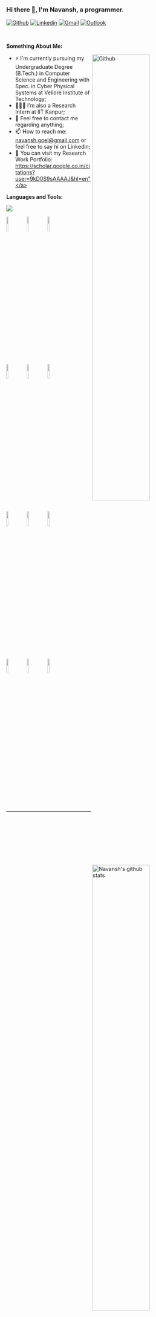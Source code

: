 ### Hi there 👋, I'm Navansh, a programmer.

[![Github](https://img.shields.io/badge/-Github-000?style=flat&logo=Github&logoColor=white)](https://github.com/NavanshGoel)
[![Linkedin](https://img.shields.io/badge/-LinkedIn-blue?style=flat&logo=Linkedin&logoColor=white)](https://www.linkedin.com/in/navanshgoel/)
[![Gmail](https://img.shields.io/badge/-Gmail-c14438?style=flat&logo=Gmail&logoColor=white)](mailto:navansh.goel@gmail.com)
[![Outlook](https://img.shields.io/badge/-Outlook-0078D4?style=flat&logo=Microsoft-Outlook&logoColor=white)](mailto:navansh.goel@outlook.com)

&nbsp;

<!-- Talking about you -->
**Something About Me:**

<!-- Any image aligned to the right. Beware the width -->
<img width="55%" align="right" alt="Github" src="https://raw.githubusercontent.com/onimur/.github/master/.resources/git-header.svg" />

- ⚡️ I'm currently pursuing my Undergraduate Degree (B.Tech.) in Computer Science and Engineering with Spec. in Cyber Physical Systems at Vellore Institute of Technology;
- 👨🏽‍💻 I’m also a Research Intern at IIT Kanpur;
- 💬 Feel free to contact me regarding anything;
- 📫 How to reach me: navansh.goel@gmail.com or feel free to say hi on Linkedin;
- 👀 You can visit my Research Work Portfolio: <a href="https://scholar.google.co.in/citations?user=9kD0S9sAAAAJ&hl=en" target="_blank">https://scholar.google.co.in/citations?user=9kD0S9sAAAAJ&hl=en"</a>

**Languages and Tools:** 

![](https://komarev.com/ghpvc/?username=NavanshGoel&color=brightgreen)

<p>
  <a href="https://github-readme-stats.vercel.app/api?username=NavanshGoel&show_icons=true&hide_border=true" target="_blank">
    <img width="55%" align="right" alt="Navansh's github stats" src="https://github-readme-stats.vercel.app/api?username=NavanshGoel&show_icons=true&hide_border=true&theme=radical" />
  </a>
  <code><img width="10%" src="https://www.vectorlogo.zone/logos/visualstudio_code/visualstudio_code-ar21.svg"></code>
  <code><img width="10%" src="https://www.vectorlogo.zone/logos/python/python-ar21.svg"></code>
  <code><img width="10%" src="https://www.vectorlogo.zone/logos/git-scm/git-scm-ar21.svg"></code>
  <br />
  <code><img width="10%" src="https://www.vectorlogo.zone/logos/pytorch/pytorch-ar21.svg"></code>
  <code><img width="10%" src="https://www.vectorlogo.zone/logos/javascript/javascript-ar21.svg"></code>
  <code><img width="10%" src="https://www.vectorlogo.zone/logos/json/json-ar21.svg"></code>
  <br />
  <code><img width="10%" src="https://www.vectorlogo.zone/logos/gnu_bash/gnu_bash-ar21.svg"></code>
  <code><img width="10%" src="https://www.vectorlogo.zone/logos/mysql/mysql-ar21.svg"></code>
  <code><img width="10%" src="https://www.vectorlogo.zone/logos/linux/linux-ar21.svg"></code>
  <br />
  <code><img width="10%" src="https://www.vectorlogo.zone/logos/java/java-ar21.svg"></code>
  <code><img width="10%" src="https://www.vectorlogo.zone/logos/jupyter/jupyter-ar21.svg"></code>
  <code><img width="10%" src="https://www.vectorlogo.zone/logos/microsoft_azure/microsoft_azure-ar21.svg"></code>
</p>


---

<!-- <p align="center">
  <a href="https://github.com/Tejaswi-Kumar/DocIT">
    <img align="center" src="https://github-readme-stats.vercel.app/api/pin/?username=Tejaswi-Kumar&repo=DocIT" />
  </a>
  <a href="https://github.com/Tejaswi-Kumar/Human-Mood-Manipulator-using-Speech-Recognition">
    <img align="center" src="https://github-readme-stats.vercel.app/api/pin/?username=Tejaswi-Kumar&repo=Human-Mood-Manipulator-using-Speech-Recognition" />
  </a>
</p> -->
